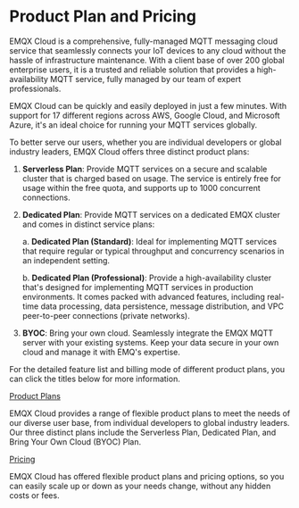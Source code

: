 # Product Plan and Pricing

EMQX Cloud is a comprehensive, fully-managed MQTT messaging cloud service that seamlessly connects your IoT devices to any cloud without the hassle of infrastructure maintenance. With a client base of over 200 global enterprise users, it is a trusted and reliable solution that provides a high-availability MQTT service, fully managed by our team of expert professionals. 

EMQX Cloud can be quickly and easily deployed in just a few minutes. With support for 17 different regions across AWS, Google Cloud, and Microsoft Azure, it's an ideal choice for running your MQTT services globally. 

To better serve our users, whether you are individual developers or global industry leaders, EMQX Cloud offers three distinct product plans:

1. **Serverless Plan**: Provide MQTT services on a secure and scalable cluster that is charged based on usage. The service is entirely free for usage within the free quota, and supports up to 1000 concurrent connections.

2. **Dedicated Plan**: Provide MQTT services on a dedicated EMQX cluster and comes in distinct service plans:

   a. **Dedicated Plan (Standard)**: Ideal for implementing MQTT services that require regular or typical throughput and concurrency scenarios in an independent setting.

   b. **Dedicated Plan (Professional)**: Provide a high-availability cluster that's designed for implementing MQTT services in production environments. It comes packed with advanced features, including real-time data processing, data persistence, message distribution, and VPC peer-to-peer connections (private networks). 

3. **BYOC**: Bring your own cloud. Seamlessly integrate the EMQX MQTT server with your existing systems. Keep your data secure in your own cloud and manage it with EMQ's expertise. 

For the detailed feature list and billing mode of different product plans, you can click the titles below for more information.

[Product Plans](./plans.md)

EMQX Cloud provides a range of flexible product plans to meet the needs of our diverse user base, from individual developers to global industry leaders. Our three distinct plans include the Serverless Plan, Dedicated Plan, and Bring Your Own Cloud (BYOC) Plan. 

[Pricing](./pricing.md)

EMQX Cloud has offered flexible product plans and pricing options, so you can easily scale up or down as your needs change, without any hidden costs or fees.